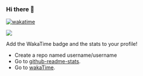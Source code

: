 ### Hi there 👋

[![wakatime](https://wakatime.com/badge/user/77b070d5-6aa9-48be-9585-334c7ae98c93.svg)](https://wakatime.com/@77b070d5-6aa9-48be-9585-334c7ae98c93)

![](https://github-readme-stats.vercel.app/api?username=Mohamedhakem?bg_color=#393f48)

Add the WakaTime badge and the stats to your profile! 
- Create a repo named username/username 
- Go to [github-readme-stats](https://github.com/anuraghazra/github-readme-stats).
- Go to [wakaTime](https://github.com/wakatime).

